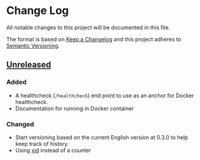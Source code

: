 # Change Log
All notable changes to this project will be documented in this file.

The format is based on [Keep a Changelog](http://keepachangelog.com/)
and this project adheres to [Semantic Versioning](http://semver.org/).

## [Unreleased]
### Added
- A healthcheck (`/healthcheck`) end point to use as an anchor for Docker
healthcheck.
- Documentation for running in Docker container


### Changed
- Start versioning based on the current English version at 0.3.0 to help
keep track of history.
- Using [xid](https://github.com/rs/xid) instead of a counter


[Unreleased]: https://github.com/bigUNO/golang_api_skel/compare/v0.0.1...HEAD
[0.0.2]: https://github.com/bigUNO/golang_api_skel/compare/v0.0.1...v0.0.2

